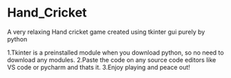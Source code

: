 # Hand_Cricket
A very relaxing Hand cricket game created using tkinter gui purely by python

1.Tkinter is a preinstalled module when you download python, so no need to download any modules. 
2.Paste the code on any source code editors like VS code or pycharm and thats it. 
3.Enjoy playing and peace out!
